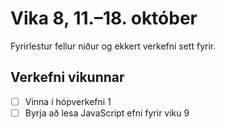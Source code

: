 # Vika 8, 11.–18. október

Fyrirlestur fellur niður og ekkert verkefni sett fyrir.

## Verkefni vikunnar

* [ ] Vinna í hópverkefni 1
* [ ] Byrja að lesa JavaScript efni fyrir viku 9
